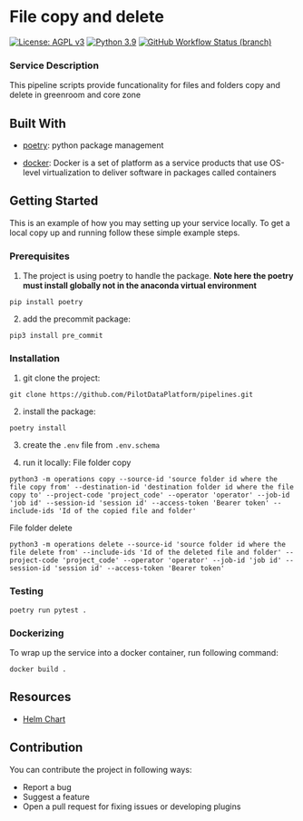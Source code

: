 # File copy and delete
[![License: AGPL v3](https://img.shields.io/badge/License-AGPL_v3-blue.svg?style=for-the-badge)](https://www.gnu.org/licenses/agpl-3.0)
[![Python 3.9](https://img.shields.io/badge/python-3.9-green?style=for-the-badge)](https://www.python.org/)
[![GitHub Workflow Status (branch)](https://img.shields.io/github/workflow/status/pilotdataplatform/upload/CI/develop?style=for-the-badge)](https://github.com/PilotDataPlatform/pipelines/actions/workflows/cicd.yml)

### Service Description

This pipeline scripts provide funcationality for files and folders copy and delete in greenroom and core zone

## Built With

 - [poetry](https://python-poetry.org/): python package management

 - [docker](https://docker.com): Docker is a set of platform as a service products that use OS-level virtualization to deliver software in packages called containers


## Getting Started

This is an example of how you may setting up your service locally. To get a local copy up and running follow these simple example steps.


### Prerequisites

 1. The project is using poetry to handle the package. **Note here the poetry must install globally not in the anaconda virtual environment**

 ```
 pip install poetry
 ```

 2. add the precommit package:

 ```
 pip3 install pre_commit
 ```


### Installation

 1. git clone the project:
 ```
 git clone https://github.com/PilotDataPlatform/pipelines.git
 ```

 2. install the package:
 ```
 poetry install
 ```

 3. create the `.env` file from `.env.schema`

 4. run it locally:
 File folder copy
 ```
 python3 -m operations copy --source-id 'source folder id where the file copy from' --destination-id 'destination folder id where the file copy to' --project-code 'project_code' --operator 'operator' --job-id 'job id' --session-id 'session id' --access-token 'Bearer token' --include-ids 'Id of the copied file and folder'

 ```
 File folder delete
 ```
 python3 -m operations delete --source-id 'source folder id where the file delete from' --include-ids 'Id of the deleted file and folder' --project-code 'project_code' --operator 'operator' --job-id 'job id' --session-id 'session id' --access-token 'Bearer token'
 ```

### Testing

```
poetry run pytest .
```

### Dockerizing

To wrap up the service into a docker container, run following command:

```
docker build .
```


## Resources

* [Helm Chart](https://github.com/PilotDataPlatform/helm-charts/)

## Contribution

You can contribute the project in following ways:

* Report a bug
* Suggest a feature
* Open a pull request for fixing issues or developing plugins

